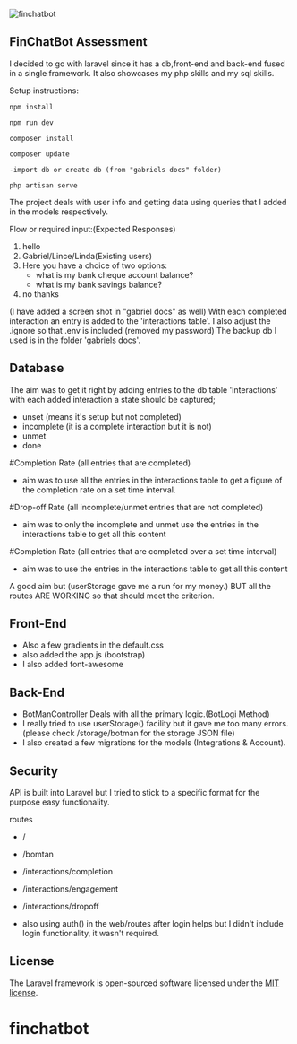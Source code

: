 ![finchatbot]('/public/finchat.png')

## FinChatBot Assessment

I decided to go with laravel since it has a db,front-end and back-end fused in
a single framework. It also showcases my php skills and my sql skills.

Setup instructions:

```
npm install

npm run dev

composer install

composer update

-import db or create db (from "gabriels docs" folder)

php artisan serve

```

The project deals with user info and getting data using queries that I added
in the models respectively.

Flow or required input:(Expected Responses)
1. hello
2. Gabriel/Lince/Linda(Existing users)
3. Here you have a choice of two options:
   - what is my bank cheque account balance?
   - what is my bank savings balance?
4. no thanks

(I have added a screen shot in "gabriel docs" as well)
With each completed interaction an entry is added to the 'interactions table'.
I also adjust the .ignore so that .env is included (removed my password)
The backup db I used is in the folder 'gabriels docs'.

## Database
The aim was to get it right by adding entries to the db table 'Interactions'
with each added interaction a state should be captured;
- unset (means it's setup but not completed)
- incomplete (it is a complete interaction but it is not)
- unmet
- done

#Completion Rate (all entries that are completed)
- aim was to use all the entries in the interactions table to get a figure of
  the completion rate on a set time interval.

#Drop-off Rate (all incomplete/unmet entries that are not completed)
 - aim was to only the incomplete and unmet use the entries in the interactions
   table to get all this content

#Completion Rate (all entries that are completed over a set time interval)
- aim was to use the entries in the interactions table to get all this content

A good aim but (userStorage gave me a run for my money.) BUT all the routes
ARE WORKING so that should meet the criterion.

## Front-End
- Also a few gradients in the default.css
- also added the app.js (bootstrap)
- I also added font-awesome


## Back-End
- BotManController Deals with all the primary logic.(BotLogi Method)
- I really tried to use userStorage() facility but it gave me too many errors.
(please check /storage/botman for the storage JSON file)
- I also created a few migrations for the models (Integrations & Account).

## Security
API is built into Laravel but I tried to stick to a specific format for the purpose
easy functionality.

routes
- /
- /bomtan
- /interactions/completion
- /interactions/engagement
- /interactions/dropoff

- also using auth() in the web/routes after login helps but I didn't include login
  functionality, it wasn't required.

## License

The Laravel framework is open-sourced software licensed under the
[MIT license](https://opensource.org/licenses/MIT).
# finchatbot
